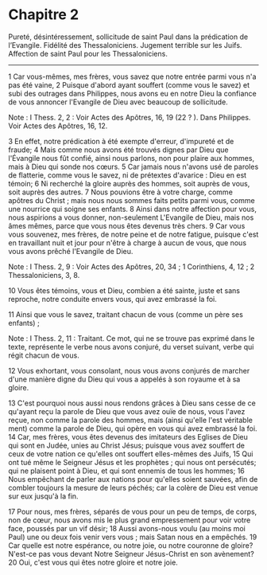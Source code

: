 # Chapitre 2

Pureté, désintéressement, sollicitude de saint Paul dans la prédication de l’Evangile.
Fidélité des Thessaloniciens.
Jugement terrible sur les Juifs.
Affection de saint Paul pour les Thessaloniciens.

***

1 Car vous-mêmes, mes frères, vous savez que notre entrée parmi vous n'a pas été vaine, 2 Puisque d'abord ayant souffert (comme vous le savez) et subi des outrages dans Philippes, nous avons eu en notre Dieu la confiance de vous annoncer l'Evangile de Dieu avec beaucoup de sollicitude.

<span class="bible-note">Note : </span> I Thess. 2, 2 : Voir Actes des Apôtres, 16, 19 (22 ? ). Dans Philippes. Voir Actes des Apôtres, 16, 12.

3 En effet, notre prédication à été exempte d'erreur, d'impureté et de fraude; 4 Mais comme nous avons été trouvés dignes par Dieu que l'Évangile nous fût confié, ainsi nous parlons, non pour plaire aux hommes, mais à Dieu qui sonde nos cœurs. 5 Car jamais nous n'avons usé de paroles de flatterie, comme vous le savez, ni de prétextes d'avarice : Dieu en est témoin; 6 Ni recherché la gloire auprès des hommes, soit auprès de vous, soit auprès des autres. 7 Nous pouvions être à votre charge, comme apôtres du Christ ; mais nous nous sommes faits petits parmi vous, comme une nourrice qui soigne ses enfants. 8 Ainsi dans notre affection pour vous, nous aspirions a vous donner, non-seulement L'Evangile de Dieu, mais nos âmes mêmes, parce que vous nous êtes devenus très chers. 9 Car vous vous souvenez, mes frères, de notre peine et de notre fatigue, puisque c'est en travaillant nuit et jour pour n'être à charge à aucun de vous, que nous vous avons prêché l'Evangile de Dieu.

<span class="bible-note">Note : </span> I Thess. 2, 9 : Voir Actes des Apôtres, 20, 34 ; 1 Corinthiens, 4, 12 ; 2 Thessaloniciens, 3, 8.

10 Vous êtes témoins, vous et Dieu, combien a été sainte, juste et sans reproche, notre conduite envers vous, qui avez embrassé la foi.

11 Ainsi que vous le savez, traitant chacun de vous (comme un père ses enfants) ;

<span class="bible-note">Note : </span> I Thess. 2, 11 : Traitant. Ce mot, qui ne se trouve pas exprimé dans le texte, représente le verbe nous avons conjuré, du verset suivant, verbe qui régit chacun de vous.

12 Vous exhortant, vous consolant, nous vous avons conjurés de marcher d'une manière digne du Dieu qui vous a appelés à son royaume et à sa gloire.


13 C'est pourquoi nous aussi nous rendons grâces à Dieu sans cesse de ce qu'ayant reçu la parole de Dieu que vous avez ouïe de nous, vous l'avez reçue, non comme la parole des hommes, mais (ainsi qu'elle l'est véritable ment) comme la parole de Dieu, qui opère en vous qui avez embrassé la foi. 14 Car, mes frères, vous êtes devenus des imitateurs des Eglises de Dieu qui sont en Judée, unies au Christ Jésus; puisque vous avez souffert de ceux de votre nation ce qu'elles ont souffert elles-mêmes des Juifs, 15 Qui ont tué même le Seigneur Jésus et les prophètes ; qui nous ont persécutés; qui ne plaisent point à Dieu, et qui sont ennemis de tous les hommes; 16 Nous empêchant de parler aux nations pour qu'elles soient sauvées, afin de combler toujours la mesure de leurs péchés; car la colère de Dieu est venue sur eux jusqu'à la fin.


17 Pour nous, mes frères, séparés de vous pour un peu de temps, de corps, non de cœur, nous avons mis le plus grand empressement pour voir votre face, poussés par un vif désir; 18 Aussi avons-nous voulu (au moins moi Paul) une ou deux fois venir vers vous ; mais Satan nous en a empêchés. 19 Car quelle est notre espérance, ou notre joie, ou notre couronne de gloire? N'est-ce pas vous devant Notre Seigneur Jésus-Christ en son avènement? 20 Oui, c'est vous qui êtes notre gloire et notre joie.

